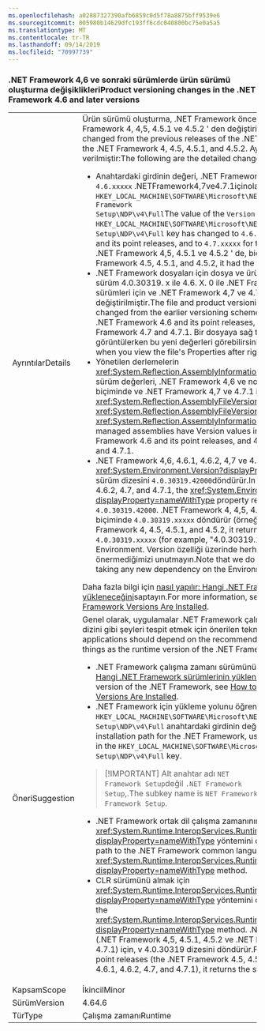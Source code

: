 ```yaml
---
ms.openlocfilehash: a02887327390afb6859c0d5f78a8875bff9539e6
ms.sourcegitcommit: 005980b14629dfc193ff6cdc040800bc75e0a5a5
ms.translationtype: MT
ms.contentlocale: tr-TR
ms.lasthandoff: 09/14/2019
ms.locfileid: "70997739"
---
```

### <a name="product-versioning-changes-in-the-net-framework-46-and-later-versions"></a><span data-ttu-id="b9e2a-101">.NET Framework 4,6 ve sonraki sürümlerde ürün sürümü oluşturma değişiklikleri</span><span class="sxs-lookup"><span data-stu-id="b9e2a-101">Product versioning changes in the .NET Framework 4.6 and later versions</span></span>

|   |   |
|---|---|
|<span data-ttu-id="b9e2a-102">Ayrıntılar</span><span class="sxs-lookup"><span data-stu-id="b9e2a-102">Details</span></span>|<span data-ttu-id="b9e2a-103">Ürün sürümü oluşturma, .NET Framework önceki sürümlerinden ve özellikle de .NET Framework 4, 4,5, 4.5.1 ve 4.5.2 ' den değiştirilmiştir.</span><span class="sxs-lookup"><span data-stu-id="b9e2a-103">Product versioning has changed from the previous releases of the .NET Framework, and particularly from the .NET Framework 4, 4.5, 4.5.1, and 4.5.2.</span></span> <span data-ttu-id="b9e2a-104">Ayrıntılı değişiklikler aşağıda verilmiştir:</span><span class="sxs-lookup"><span data-stu-id="b9e2a-104">The following are the detailed changes:</span></span><ul><li><span data-ttu-id="b9e2a-105">Anahtardaki girdinin değeri, .NET Framework 4,6 ve noktası sürümleri için ve <code>4.6.xxxxx</code> .NETFramework4,7ve4.7.1içinolarakdeğiştirilmiştir.<code>4.7.xxxxx</code> <code>Version</code> <code>HKEY_LOCAL_MACHINE\SOFTWARE\Microsoft\NET Framework Setup\NDP\v4\Full</code></span><span class="sxs-lookup"><span data-stu-id="b9e2a-105">The value of the <code>Version</code> entry in the <code>HKEY_LOCAL_MACHINE\SOFTWARE\Microsoft\NET Framework Setup\NDP\v4\Full</code> key has changed to <code>4.6.xxxxx</code> for the .NET Framework 4.6 and its point releases, and to <code>4.7.xxxxx</code> for the .NET Framework 4.7 and 4.7.1.</span></span> <span data-ttu-id="b9e2a-106">.NET Framework 4,5, 4.5.1 ve 4.5.2 ' de, biçimi <code>4.5.xxxxx</code>vardı.</span><span class="sxs-lookup"><span data-stu-id="b9e2a-106">In the .NET Framework 4.5, 4.5.1, and 4.5.2, it had the format <code>4.5.xxxxx</code>.</span></span></li><li><span data-ttu-id="b9e2a-107">.NET Framework dosyaları için dosya ve ürün sürümü oluşturma daha önceki sürüm 4.0.30319. x ile 4.6. X. 0 ile .NET Framework 4,6 ve onun noktası sürümleri için ve .NET Framework 4,7 ve 4.7.1 için 4.7. X. 0 olarak değiştirilmiştir.</span><span class="sxs-lookup"><span data-stu-id="b9e2a-107">The file and product versioning for .NET Framework files has changed from the earlier versioning scheme of 4.0.30319.x to 4.6.X.0 for the .NET Framework 4.6 and its point releases, and to 4.7.X.0 for the .NET Framework 4.7 and 4.7.1.</span></span> <span data-ttu-id="b9e2a-108">Bir dosyaya sağ tıkladıktan sonra dosyanın özelliklerini görüntülerken bu yeni değerleri görebilirsiniz.</span><span class="sxs-lookup"><span data-stu-id="b9e2a-108">You can see these new values when you view the file's Properties after right-clicking on a file.</span></span></li><li><span data-ttu-id="b9e2a-109">Yönetilen derlemelerin <xref:System.Reflection.AssemblyInformationalVersionAttribute> ve özniteliklerinin sürüm değerleri, .NET Framework 4,6 ve noktası sürümleri için 4.6. x. 0 biçiminde ve .NET Framework 4,7 ve 4.7.1 için 4.7. x. 0 biçimindedir. <xref:System.Reflection.AssemblyFileVersionAttribute></span><span class="sxs-lookup"><span data-stu-id="b9e2a-109">The <xref:System.Reflection.AssemblyFileVersionAttribute> and <xref:System.Reflection.AssemblyInformationalVersionAttribute> attributes for managed assemblies have Version values in the form 4.6.X.0 for the .NET Framework 4.6 and its point releases, and 4.7.X.0 for the .NET Framework 4.7 and 4.7.1.</span></span></li><li><span data-ttu-id="b9e2a-110">.NET Framework 4,6, 4.6.1, 4.6.2, 4,7 ve 4.7.1, <xref:System.Environment.Version?displayProperty=nameWithType> özelliği sabit sürüm dizesini <code>4.0.30319.42000</code>döndürür.</span><span class="sxs-lookup"><span data-stu-id="b9e2a-110">In the .NET Framework 4.6, 4.6.1, 4.6.2, 4.7, and 4.7.1, the <xref:System.Environment.Version?displayProperty=nameWithType> property returns the fixed version string <code>4.0.30319.42000</code>.</span></span> <span data-ttu-id="b9e2a-111">.NET Framework 4, 4,5, 4.5.1 ve 4.5.2 ' de, sürüm dizelerini biçiminde <code>4.0.30319.xxxxx</code> döndürür (örneğin, &quot;4.0.30319.18010&quot;).</span><span class="sxs-lookup"><span data-stu-id="b9e2a-111">In the .NET Framework 4, 4.5, 4.5.1, and 4.5.2, it returns version strings in the format <code>4.0.30319.xxxxx</code> (for example, &quot;4.0.30319.18010&quot;).</span></span> <span data-ttu-id="b9e2a-112">Uygulama kodu ' nu Environment. Version özelliği üzerinde herhangi bir yeni bağımlılık alan önermediğimizi unutmayın.</span><span class="sxs-lookup"><span data-stu-id="b9e2a-112">Note that we do not recommend application code taking any new dependency on the Environment.Version property.</span></span></li></ul><span data-ttu-id="b9e2a-113">Daha fazla bilgi için [nasıl yapılır: Hangi .NET Framework sürümlerinin yükleneceğini](~/docs/framework/migration-guide/how-to-determine-which-versions-are-installed.md)saptayın.</span><span class="sxs-lookup"><span data-stu-id="b9e2a-113">For more information, see [How to: Determine which .NET Framework Versions Are Installed](~/docs/framework/migration-guide/how-to-determine-which-versions-are-installed.md).</span></span>|
|<span data-ttu-id="b9e2a-114">Öneri</span><span class="sxs-lookup"><span data-stu-id="b9e2a-114">Suggestion</span></span>|<span data-ttu-id="b9e2a-115">Genel olarak, uygulamalar .NET Framework çalışma zamanı sürümü ve yükleme dizini gibi şeyleri tespit etmek için önerilen tekniklerin üzerine bağımlıdır:</span><span class="sxs-lookup"><span data-stu-id="b9e2a-115">In general, applications should depend on the recommended techniques for detecting such things as the runtime version of the .NET Framework and the installation directory:</span></span><ul><li><span data-ttu-id="b9e2a-116">.NET Framework çalışma zamanı sürümünü algılamak için bkz [. nasıl yapılır: Hangi .NET Framework sürümlerinin yükleneceğini](~/docs/framework/migration-guide/how-to-determine-which-versions-are-installed.md)saptayın.</span><span class="sxs-lookup"><span data-stu-id="b9e2a-116">To detect the runtime version of the .NET Framework, see [How to: Determine Which .NET Framework Versions Are Installed](~/docs/framework/migration-guide/how-to-determine-which-versions-are-installed.md).</span></span></li><li><span data-ttu-id="b9e2a-117">.NET Framework için yükleme yolunu öğrenmek için, <code>InstallPath</code> <code>HKEY_LOCAL_MACHINE\SOFTWARE\Microsoft\NET Framework Setup\NDP\v4\Full</code> anahtardaki girdinin değerini kullanın.</span><span class="sxs-lookup"><span data-stu-id="b9e2a-117">To determine the installation path for the .NET Framework, use the value of the <code>InstallPath</code> entry in the <code>HKEY_LOCAL_MACHINE\SOFTWARE\Microsoft\NET Framework Setup\NDP\v4\Full</code> key.</span></span></li></ul> <blockquote> [!IMPORTANT] <span data-ttu-id="b9e2a-118">Alt anahtar adı <code>NET Framework Setup</code>değil <code>.NET Framework Setup</code>,.</span><span class="sxs-lookup"><span data-stu-id="b9e2a-118">The subkey name is <code>NET Framework Setup</code>, not <code>.NET Framework Setup</code>.</span></span></blockquote> <ul><li><span data-ttu-id="b9e2a-119">.NET Framework ortak dil çalışma zamanının dizin yolunu öğrenmek için <xref:System.Runtime.InteropServices.RuntimeEnvironment.GetRuntimeDirectory?displayProperty=nameWithType> yöntemini çağırın.</span><span class="sxs-lookup"><span data-stu-id="b9e2a-119">To determine the directory path to the .NET Framework common language runtime, call the <xref:System.Runtime.InteropServices.RuntimeEnvironment.GetRuntimeDirectory?displayProperty=nameWithType> method.</span></span></li><li><span data-ttu-id="b9e2a-120">CLR sürümünü almak için <xref:System.Runtime.InteropServices.RuntimeEnvironment.GetSystemVersion?displayProperty=nameWithType> yöntemini çağırın.</span><span class="sxs-lookup"><span data-stu-id="b9e2a-120">To get the CLR version, call the <xref:System.Runtime.InteropServices.RuntimeEnvironment.GetSystemVersion?displayProperty=nameWithType> method.</span></span> <span data-ttu-id="b9e2a-121">.NET Framework 4 ve nokta sürümleri (.NET Framework 4,5, 4.5.1, 4.5.2 ve .NET Framework 4,6, 4.6.1, 4.6.2, 4,7 ve 4.7.1) için, v 4.0.30319 dizesini döndürür.</span><span class="sxs-lookup"><span data-stu-id="b9e2a-121">For the .NET Framework 4 and its point releases (the .NET Framework 4.5, 4.5.1, 4.5.2, and .NET Framework 4.6, 4.6.1, 4.6.2, 4.7, and 4.7.1), it returns the string v4.0.30319.</span></span></li></ul>|
|<span data-ttu-id="b9e2a-122">Kapsam</span><span class="sxs-lookup"><span data-stu-id="b9e2a-122">Scope</span></span>|<span data-ttu-id="b9e2a-123">İkincil</span><span class="sxs-lookup"><span data-stu-id="b9e2a-123">Minor</span></span>|
|<span data-ttu-id="b9e2a-124">Sürüm</span><span class="sxs-lookup"><span data-stu-id="b9e2a-124">Version</span></span>|<span data-ttu-id="b9e2a-125">4.6</span><span class="sxs-lookup"><span data-stu-id="b9e2a-125">4.6</span></span>|
|<span data-ttu-id="b9e2a-126">Tür</span><span class="sxs-lookup"><span data-stu-id="b9e2a-126">Type</span></span>|<span data-ttu-id="b9e2a-127">Çalışma zamanı</span><span class="sxs-lookup"><span data-stu-id="b9e2a-127">Runtime</span></span>|

